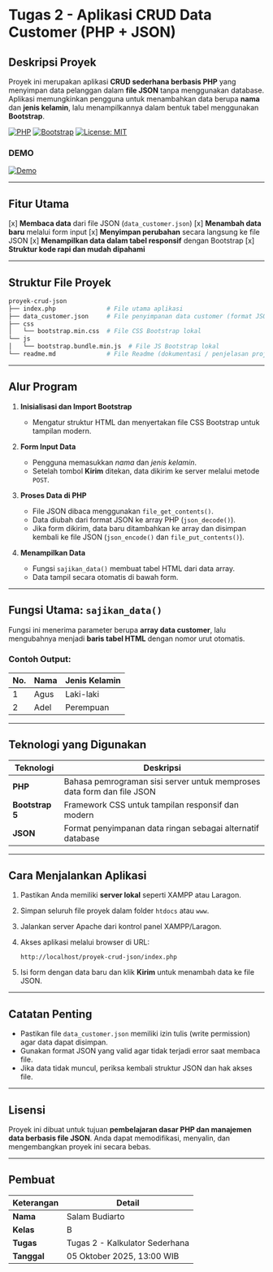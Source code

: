 # Tugas 2 - Aplikasi CRUD Data Customer (PHP + JSON)

## Deskripsi Proyek

Proyek ini merupakan aplikasi **CRUD sederhana berbasis PHP** yang menyimpan data pelanggan dalam **file JSON** tanpa menggunakan database. Aplikasi memungkinkan pengguna untuk menambahkan data berupa **nama** dan **jenis kelamin**, lalu menampilkannya dalam bentuk tabel menggunakan **Bootstrap**.


[![PHP](https://img.shields.io/badge/PHP-8%2B-blue?logo=php)](https://www.php.net/) [![Bootstrap](https://img.shields.io/badge/Bootstrap-5.3.8-purple?logo=bootstrap)](https://getbootstrap.com/) [![License: MIT](https://img.shields.io/badge/License-MIT-green.svg)](https://opensource.org/licenses/MIT)
### DEMO
[![Demo](https://img.shields.io/badge/Live%20Demo-Click%20Here-brightgreen?style=for-the-badge)](https://iyo.biz.id/bpptik-day2-task2-data-customer/)


---

## Fitur Utama

[x] **Membaca data** dari file JSON (`data_customer.json`)
[x] **Menambah data baru** melalui form input
[x] **Menyimpan perubahan** secara langsung ke file JSON
[x] **Menampilkan data dalam tabel responsif** dengan Bootstrap
[x] **Struktur kode rapi dan mudah dipahami**

---

## Struktur File Proyek

```bash
proyek-crud-json
├── index.php              # File utama aplikasi
├── data_customer.json     # File penyimpanan data customer (format JSON)
├── css
│   └── bootstrap.min.css  # File CSS Bootstrap lokal
└── js
│   └── bootstrap.bundle.min.js  # File JS Bootstrap lokal
└── readme.md              # File Readme (dokumentasi / penjelasan project)
```

---

## Alur Program

1. **Inisialisasi dan Import Bootstrap**

   * Mengatur struktur HTML dan menyertakan file CSS Bootstrap untuk tampilan modern.

2. **Form Input Data**

   * Pengguna memasukkan *nama* dan *jenis kelamin*.
   * Setelah tombol **Kirim** ditekan, data dikirim ke server melalui metode `POST`.

3. **Proses Data di PHP**

   * File JSON dibaca menggunakan `file_get_contents()`.
   * Data diubah dari format JSON ke array PHP (`json_decode()`).
   * Jika form dikirim, data baru ditambahkan ke array dan disimpan kembali ke file JSON (`json_encode()` dan `file_put_contents()`).

4. **Menampilkan Data**

   * Fungsi `sajikan_data()` membuat tabel HTML dari data array.
   * Data tampil secara otomatis di bawah form.

---

## Fungsi Utama: `sajikan_data()`

Fungsi ini menerima parameter berupa **array data customer**, lalu mengubahnya menjadi **baris tabel HTML** dengan nomor urut otomatis.

### Contoh Output:

| No. | Nama | Jenis Kelamin |
| --- | ---- | ------------- |
| 1   | Agus | Laki-laki     |
| 2   | Adel | Perempuan     |

---

## Teknologi yang Digunakan

| Teknologi       | Deskripsi                                                              |
| --------------- | ---------------------------------------------------------------------- |
| **PHP**         | Bahasa pemrograman sisi server untuk memproses data form dan file JSON |
| **Bootstrap 5** | Framework CSS untuk tampilan responsif dan modern                      |
| **JSON**        | Format penyimpanan data ringan sebagai alternatif database             |

---

## Cara Menjalankan Aplikasi

1. Pastikan Anda memiliki **server lokal** seperti XAMPP atau Laragon.
2. Simpan seluruh file proyek dalam folder `htdocs` atau `www`.
3. Jalankan server Apache dari kontrol panel XAMPP/Laragon.
4. Akses aplikasi melalui browser di URL:

   ```
   http://localhost/proyek-crud-json/index.php
   ```
5. Isi form dengan data baru dan klik **Kirim** untuk menambah data ke file JSON.

---

## Catatan Penting

* Pastikan file `data_customer.json` memiliki izin tulis (write permission) agar data dapat disimpan.
* Gunakan format JSON yang valid agar tidak terjadi error saat membaca file.
* Jika data tidak muncul, periksa kembali struktur JSON dan hak akses file.

---

## Lisensi

Proyek ini dibuat untuk tujuan **pembelajaran dasar PHP dan manajemen data berbasis file JSON**. Anda dapat memodifikasi, menyalin, dan mengembangkan proyek ini secara bebas.

---

## Pembuat

| **Keterangan** | **Detail** |
|----------------|-------------|
| **Nama**       | Salam Budiarto |
| **Kelas**      | B |
| **Tugas**      | Tugas 2 - Kalkulator Sederhana |
| **Tanggal**    | 05 Oktober 2025, 13:00 WIB |
